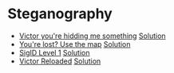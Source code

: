 # Steganography

* [Victor you're hidding me something](https://ringzer0team.com/challenges/70) [Solution](70.md)
* [You're lost? Use the map](https://ringzer0team.com/challenges/118) [Solution](118.md)
* [SigID Level 1](https://ringzer0team.com/challenges/136) [Solution](136.md)
* [Victor Reloaded](https://ringzer0team.com/challenges/71) [Solution](71.md)
